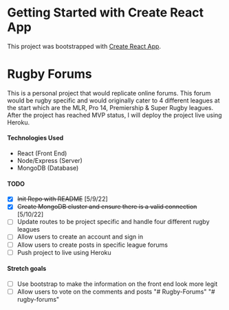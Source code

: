 # Getting Started with Create React App

This project was bootstrapped with [Create React App](https://github.com/facebook/create-react-app).

# Rugby Forums

This is a personal project that would replicate online forums. This forum would be rugby specific and would originally cater to 4 different leagues at the start which are the MLR, Pro 14, Premiership & Super Rugby leagues. After the project has reached MVP status, I will deploy the project live using Heroku.

#### Technologies Used
- React (Front End)
- Node/Express (Server)
- MongoDB (Database)

#### TODO
- [x] ~~Init Repo with README~~ [5/9/22]
- [x] ~~Create MongoDB cluster and ensure there is a valid connection~~ [5/10/22]
- [ ] Update routes to be project specific and handle four different rugby leagues
- [ ] Allow users to create an account and sign in
- [ ] Allow users to create posts in specific league forums
- [ ] Push project to live using Heroku

#### Stretch goals
- [ ] Use bootstrap to make the information on the front end look more legit
- [ ] Allow users to vote on the comments and posts 
"# Rugby-Forums" 
"# rugby-forums" 
